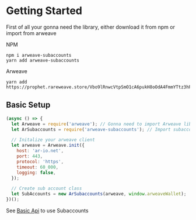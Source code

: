 # Getting Started
First of all your gonna need the library, either download it from npm or import from arweave<br>

NPM
<br>
```
npm i arweave-subaccounts
yarn add arweave-subaccounts
```

Arweave
```
yarn add https://prophet.rareweave.store/Vbo9lRnwcVtpSmO1cA6pukH8oOdA4FmmYTtz3hP2cDA
```

## Basic Setup
```js
(async () => {
  let Arweave = require('arweave'); // Gonna need to import Arweave library
  let ArSubaccounts = require('arweave-subaccounts'); // Import subaccounts

  // Initalize your arweave client
  let arweave = Arweave.init({
    host: 'ar-io.net',
    port: 443,
    protocol: 'https',
    timeout: 60_000,
    logging: false,
  });

  // Create sub account class
  let SubAccounts = new ArSubaccounts(arweave, window.arweaveWallet);
})();
```

See [Basic Api](/subaccounts/basic-api) to use Subaccounts